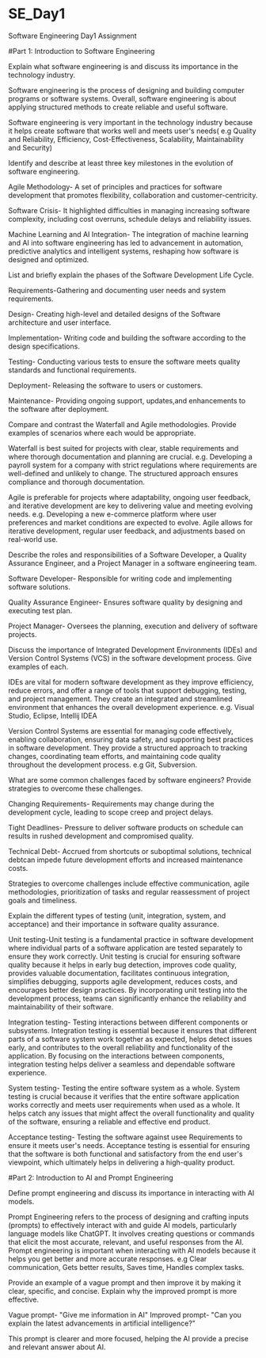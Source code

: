 # SE_Day1
Software Engineering Day1 Assignment

#Part 1: Introduction to Software Engineering

Explain what software engineering is and discuss its importance in the technology industry.

Software engineering is the process of designing and building computer programs or software systems. Overall, software engineering is about applying structured methods to create reliable and useful software. 

Software engineering is very important in the technology industry because it helps create software that works well and meets user's needs( e.g Quality and Reliability, Efficiency, Cost-Effectiveness, Scalability, Maintainability and Security)


Identify and describe at least three key milestones in the evolution of software engineering.

Agile Methodology- A set of principles and practices for software development that promotes flexibility, collaboration and customer-centricity.

Software Crisis- It highlighted difficulties in managing increasing software complexity, including cost overruns, schedule delays and reliability issues.

Machine Learning and AI Integration- The integration of machine learning and AI into software engineering has led to advancement in automation, predictive analytics and intelligent systems, reshaping how software is designed and optimized.



List and briefly explain the phases of the Software Development Life Cycle.

Requirements-Gathering and documenting user needs and system requirements.

Design- Creating high-level and detailed designs of the Software architecture and user interface.

Implementation- Writing code and building the software according to the design specifications.

Testing- Conducting various tests to ensure the software meets quality standards and functional requirements.

Deployment- Releasing the software to users or customers.

Maintenance- Providing ongoing support, updates,and enhancements to the software after deployment.



Compare and contrast the Waterfall and Agile methodologies. Provide examples of scenarios where each would be appropriate.

Waterfall is best suited for projects with clear, stable requirements and where thorough documentation and planning are crucial. e.g. Developing a payroll system for a company with strict regulations where requirements are well-defined and unlikely to change. The structured approach ensures compliance and thorough documentation.

Agile is preferable for projects where adaptability, ongoing user feedback, and iterative development are key to delivering value and meeting evolving needs. e.g. Developing a new e-commerce platform where user preferences and market conditions are expected to evolve. Agile allows for iterative development, regular user feedback, and adjustments based on real-world use.

Describe the roles and responsibilities of a Software Developer, a Quality Assurance Engineer, and a Project Manager in a software engineering team.

Software Developer- Responsible for writing code and implementing software solutions. 

Quality Assurance Engineer- Ensures software quality by designing and executing test plan.

Project Manager- Oversees the planning, execution and delivery of software projects.



Discuss the importance of Integrated Development Environments (IDEs) and Version Control Systems (VCS) in the software development process. Give examples of each.

IDEs are vital for modern software development as they improve efficiency, reduce errors, and offer a range of tools that support debugging, testing, and project management. They create an integrated and streamlined environment that enhances the overall development experience. e.g. Visual Studio, Eclipse, Intellij IDEA

Version Control Systems are essential for managing code effectively, enabling collaboration, ensuring data safety, and supporting best practices in software development. They provide a structured approach to tracking changes, coordinating team efforts, and maintaining code quality throughout the development process. e.g Git, Subversion.



What are some common challenges faced by software engineers? Provide strategies to overcome these challenges.

Changing Requirements- Requirements may change during the development cycle, leading to scope creep and project delays.

Tight Deadlines- Pressure to deliver software products on schedule can results in rushed development and compromised quality.

Technical Debt- Accrued from shortcuts or suboptimal solutions, technical debtcan impede future development efforts and increased maintenance costs.

Strategies to overcome challenges include effective communication, agile methodologies, prioritization of tasks and regular reassessment of project goals and timeliness.


Explain the different types of testing (unit, integration, system, and acceptance) and their importance in software quality assurance.

Unit testing-Unit testing is a fundamental practice in software development where individual parts of a software application are tested separately to ensure they work correctly.
Unit testing is crucial for ensuring software quality because it helps in early bug detection, improves code quality, provides valuable documentation, facilitates continuous integration, simplifies debugging, supports agile development, reduces costs, and encourages better design practices. By incorporating unit testing into the development process, teams can significantly enhance the reliability and maintainability of their software.

Integration testing- Testing interactions between different components or subsystems.
Integration testing is essential because it ensures that different parts of a software system work together as expected, helps detect issues early, and contributes to the overall reliability and functionality of the application. By focusing on the interactions between components, integration testing helps deliver a seamless and dependable software experience.

System testing- Testing the entire software system as a whole.
System testing is crucial because it verifies that the entire software application works correctly and meets user requirements when used as a whole. It helps catch any issues that might affect the overall functionality and quality of the software, ensuring a reliable and effective end product.





Acceptance testing- Testing the software against usee Requirements to ensure it meets user's needs.
Acceptance testing is essential for ensuring that the software is both functional and satisfactory from the end user's viewpoint, which ultimately helps in delivering a high-quality product.






#Part 2: Introduction to AI and Prompt Engineering


Define prompt engineering and discuss its importance in interacting with AI models.

Prompt Engineering refers to the process of designing and crafting inputs (prompts) to effectively interact with and guide AI models, particularly language models like ChatGPT. It involves creating questions or commands that elicit the most accurate, relevant, and useful responses from the AI.
Prompt engineering is important when interacting with AI models because it helps you get better and more accurate responses. e.g Clear communication, Gets better results, Saves time, Handles complex tasks.

Provide an example of a vague prompt and then improve it by making it clear, specific, and concise. Explain why the improved prompt is more effective.

Vague prompt- "Give me information in AI"
Improved prompt- "Can you explain the latest advancements in artificial intelligence?"

This prompt is clearer and more focused, helping the AI provide a precise and relevant answer about AI.

